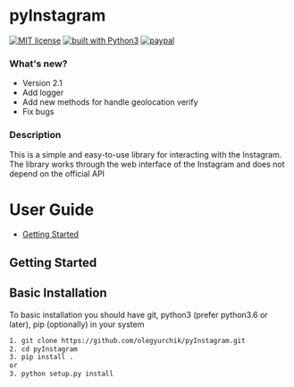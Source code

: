 # pyInstagram
[![MIT license](https://img.shields.io/badge/license-MIT-blue.svg)](
https://github.com/OlegYurchik/InstaParser/blob/master/LICENSE)
[![built with Python3](https://img.shields.io/badge/built%20with-Python3-red.svg)](
https://www.python.org/)
[![paypal](https://img.shields.io/badge/-PayPal-blue.svg)](
https://www.paypal.com/cgi-bin/webscr?cmd=_s-xclick&hosted_button_id=YHRDQM5C3MJ3U)

### What's new?
* Version 2.1
* Add logger
* Add new methods for handle geolocation verify 
* Fix bugs
### Description
This is a simple and easy-to-use library for interacting with the Instagram. The library works
through the web interface of the Instagram and does not depend on the official API

User Guide
=================

* [Getting Started](#getting-started)
  
## Getting Started
## Basic Installation
To basic installation you should have git, python3 (prefer python3.6 or later), pip (optionally) in
your system
```bash
1. git clone https://github.com/olegyurchik/pyInstagram.git
2. cd pyInstagram
3. pip install .
or
3. python setup.py install
```
